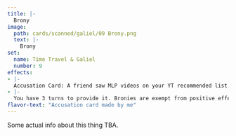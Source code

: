 ```yaml
---
title: |-
  Brony
image: 
  path: cards/scanned/galiel/09 Brony.png
  text: |-
    Brony
set:
  name: Time Travel & Galiel
  number: 9
effects: 
- |-
  Accusation Card: A friend saw MLP videos on your YT recommended list. Explain why it was a YT glitch of be branded a Brony.
- |-
  You have 3 turns to provide it. Bronies are exempt from positive effects that affect both players.
flavor-text: "Accusation card made by me"
---
```

Some actual info about this thing TBA.
